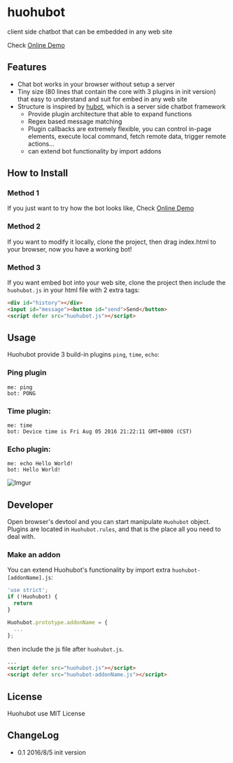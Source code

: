 # huohubot
client side chatbot that can be embedded in any web site

Check [Online Demo](https://gasolin.github.io/huohubot/)

## Features

* Chat bot works in your browser without setup a server
* Tiny size (80 lines that contain the core with 3 plugins in init version) that easy to understand and suit for embed in any web site
* Structure is inspired by [hubot](https://github.com/github/hubot/), which is a server side chatbot framework
  * Provide plugin architecture that able to expand functions
  * Regex based message matching
  * Plugin callbacks are extremely flexible, you can control in-page elements, execute local command, fetch remote data, trigger remote actions...
  * can extend bot functionality by import addons


## How to Install

### Method 1

If you just want to try how the bot looks like, Check [Online Demo](https://gasolin.github.io/huohubot/)

### Method 2

If you want to modify it locally, clone the project, then drag index.html to your browser, now you have a working bot!

### Method 3

If you want embed bot into your web site, clone the project then include the `huohubot.js` in your html file with 2 extra tags:

```html
<div id="history"></div>
<input id="message"><button id="send">Send</button>
<script defer src="huohubot.js"></script>
```

## Usage

Huohubot provide 3 build-in plugins `ping`, `time`, `echo`:

### Ping plugin

```
me: ping
bot: PONG
```

### Time plugin:

```
me: time
bot: Device time is Fri Aug 05 2016 21:22:11 GMT+0800 (CST)
```

### Echo plugin:

```
me: echo Hello World!
bot: Hello World!
```

![Imgur](http://i.imgur.com/Ljjf0Fw.png)

## Developer

Open browser's devtool and you can start manipulate `Huohubot` object.
Plugins are located in `Huohubot.rules`, and that is the place all you need to deal with.

### Make an addon

You can extend Huohubot's functionality by import extra `huohubot-[addonName].js`:

```js
'use strict';
if (!Huohubot) {
  return
}

Huohubot.prototype.addonName = {
  ...
};
```

then include the js file after `huohubot.js`.

```html
...
<script defer src="huohubot.js"></script>
<script defer src="huohubot-addonName.js"></script>
```

## License

Huohubot use MIT License

## ChangeLog

* 0.1 2016/8/5 init version
